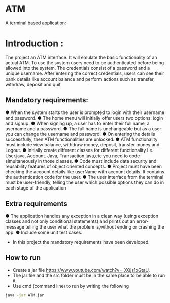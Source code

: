 # ATM
A terminal based application:

# Introduction : 
The project an ATM interface. It will emulate the basic functionality of an actual ATM. To use the system users need to be authenticated before being allowed into the system. 
The credentials consist of a password and a unique username. After entering the correct credentials, users can see their bank details like account balance and perform actions such as transfer, withdraw, deposit and quit

## Mandatory requirements:
● When the system starts the user is prompted to login with their username and password.
● The home menu will initially offer users two options: login and signup.
● When signing up, a user has to enter their full name, a username and a password.
● The full name is unchangeable but as a user you can change the username and password.
● On entering the details successfully, then ATM functionalities are unlocked.
● ATM functionality must include view balance, withdraw money, deposit, transfer money and Logout.
● Initially create different classes for different functionality i.e. User.java, Account. Java, Transaction.java,etc you need to code simultaneously in
those classes.
● Code must include data security and reusability features of object oriented concepts.
● Project must have been checking the account details like userName with account details. It contains the authentication code for the user.
● The user interface from the terminal must be user-friendly, telling the user which possible options they can do in each stage of the application

## Extra requirements
● The application handles any exception in a clean way (using exception classes and not only conditional statements) and prints out
an error-message telling the user what the problem is,without ending or crashing the app.
● Include some unit test cases.


* In this project the mandatory requirements have been developed.


## How to run
* Create a jar file https://www.youtube.com/watch?v=_XQjs1xGtaU.
* The jar file and the src folder must be in the same place to be able to run it.
* Use cmd (command line) to run by writing the following 
```bash
java -jar ATM.jar
``` 
